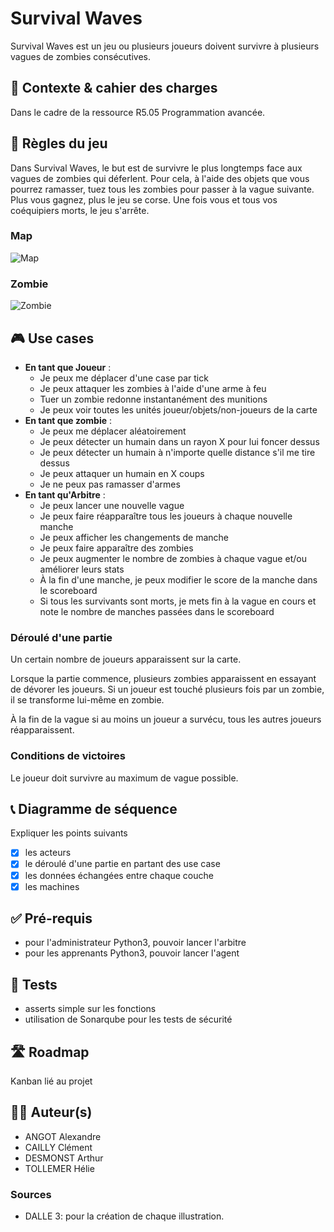 # Survival Waves
Survival Waves est un jeu ou plusieurs joueurs doivent survivre à plusieurs vagues de zombies consécutives. 

## 🎯 Contexte & cahier des charges
Dans le cadre de la ressource R5.05 Programmation avancée.

## 🎲 Règles du jeu

Dans Survival Waves, le but est de survivre le plus longtemps face aux vagues de zombies qui déferlent. Pour cela, à l'aide des objets que vous pourrez ramasser, tuez tous les zombies pour passer à la vague suivante. Plus vous gagnez, plus le jeu se corse. Une fois vous et tous vos coéquipiers morts, le jeu s'arrête.

### Map
![Map](doc/map.jpeg)

### Zombie
![Zombie](doc/zombie.png)

## 🎮 Use cases

* **En tant que Joueur** :
    * Je peux me déplacer d'une case par tick
    * Je peux attaquer les zombies à l'aide d'une arme à feu
    * Tuer un zombie redonne instantanément des munitions
    * Je peux voir toutes les unités joueur/objets/non-joueurs de la carte
* **En tant que zombie** :
    * Je peux me déplacer aléatoirement
    * Je peux détecter un humain dans un rayon X pour lui foncer dessus
    * Je peux détecter un humain à n'importe quelle distance s'il me tire dessus
    * Je peux attaquer un humain en X coups
    * Je ne peux pas ramasser d'armes
* **En tant qu'Arbitre** :
    * Je peux lancer une nouvelle vague
    * Je peux faire réapparaître tous les joueurs à chaque nouvelle manche
    * Je peux afficher les changements de manche
    * Je peux faire apparaître des zombies
    * Je peux augmenter le nombre de zombies à chaque vague et/ou améliorer leurs stats
    * À la fin d'une manche, je peux modifier le score de la manche dans le scoreboard
    * Si tous les survivants sont morts, je mets fin à la vague en cours et note le nombre de manches passées dans le scoreboard

### Déroulé d'une partie
Un certain nombre de joueurs apparaissent sur la carte. 

Lorsque la partie commence, plusieurs zombies apparaissent en essayant de dévorer les joueurs. Si un joueur est touché plusieurs fois par un zombie,  il se transforme lui-même en zombie.

À la fin de la vague si au moins un joueur a survécu, tous les autres joueurs réapparaissent.

### Conditions de victoires
Le joueur doit survivre au maximum de vague possible.


## 📞 Diagramme de séquence
Expliquer les points suivants
- [x] les acteurs
- [x] le déroulé d'une partie en partant des use case
- [x] les données échangées entre chaque couche
- [x] les machines

## ✅ Pré-requis 
- pour l'administrateur
      Python3, pouvoir lancer l'arbitre
- pour les apprenants 
      Python3, pouvoir lancer l'agent


## 🧪 Tests
- asserts simple sur les fonctions
- utilisation de Sonarqube pour les tests de sécurité

## 🛣️ Roadmap
Kanban lié au projet

## 🧑‍💻 Auteur(s)
* ANGOT Alexandre
* CAILLY Clément
* DESMONST Arthur
* TOLLEMER Hélie

### Sources 
- DALLE 3: pour la création de chaque illustration.


